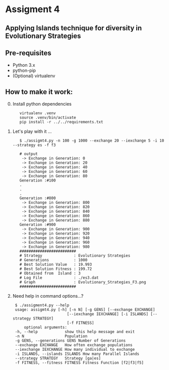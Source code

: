 Assigment 4
==============

Applying Islands technique for diversity in Evolutionary Strategies
--------------


Pre-requisites
-------------
- Python 3.x
- python-pip
- (Optional) virtualenv

How to make it work:
--------------
0. Install python dependencies
   ```
      virtualenv .venv
      source .venv/bin/activate
      pip install -r ../../requirements.txt
   ```

1. Let's play with it ...
   ```
      $ ./assigmt4.py -n 100 -g 1000 --exchange 20 --iexchange 5 -i 10 --strategy es -f f3

      # output
       -> Exchange in Generation: 0
       -> Exchange in Generation: 20
       -> Exchange in Generation: 40
       -> Exchange in Generation: 60
       -> Exchange in Generation: 80
      Generation :#100
      .
      .
      .
      Generation :#800
       -> Exchange in Generation: 800
       -> Exchange in Generation: 820
       -> Exchange in Generation: 840
       -> Exchange in Generation: 860
       -> Exchange in Generation: 880
      Generation :#900
       -> Exchange in Generation: 900
       -> Exchange in Generation: 920
       -> Exchange in Generation: 940
       -> Exchange in Generation: 960
       -> Exchange in Generation: 980		
      #########################
      # Strategy              : Evolutionary Strategies
      # Generations           : 1000
      # Best Solution Value   : 19.993
      # Best Solution Fitness : 199.72
      # Obtained from  Island : 3
      # Log File              : ./es3.dat
      # Graph                 : Evolutionary_Strategies_F3.png
      #########################
   ```

2. Need help in command options...?
   ```
	$ ./assigment4.py --help
	usage: assigmt4.py [-h] [-n N] [-g GENS] [--exchange EXCHANGE]
                           [--iexchange IEXCHANGE] [-i ISLANDS] [--strategy STRATEGY]
                           [-f FITNESS]
        optional arguments:
	-h, --help            show this help message and exit
	-n N                  Population
	-g GENS, --generations GENS Number of Generations
	--exchange EXCHANGE   How often exchange populations
	--iexchange IEXCHANGE How many individual to exchange
	-i ISLANDS, --islands ISLANDS How many Parallel Islands
	--strategy STRATEGY   Strategy [ga|es]
	-f FITNESS, --fitness FITNESS Fitness Function [f2|f3|f5]

